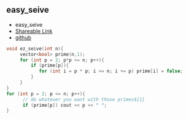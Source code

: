 
## easy_seive

- easy_seive
- [Shareable Link](https://thesobersobber.github.io/CP-Snippets/easy_seive)
- [github](https://github.com/theSoberSobber/CP-Snippets/blob/main/snippets.json#L377)

```cpp
void ez_seive(int n){
     vector<bool> prime(n,1);
     for (int p = 2; p*p <= n; p++){
         if (prime[p]){
            for (int i = p * p; i <= n; i += p) prime[i] = false;
         }
     }
}
for (int p = 2; p <= n; p++){
      // do whatever you want with those primes${1}
      if (prime[p]) cout << p << " ";
}

```
